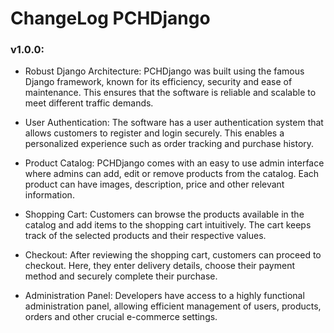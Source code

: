 
# ChangeLog PCHDjango


### v1.0.0:

- Robust Django Architecture: PCHDjango was built using the famous Django framework, known for its efficiency, security and ease of maintenance. This ensures that the software is reliable and scalable to meet different traffic demands.

- User Authentication: The software has a user authentication system that allows customers to register and login securely. This enables a personalized experience such as order tracking and purchase history.

- Product Catalog: PCHDjango comes with an easy to use admin interface where admins can add, edit or remove products from the catalog. Each product can have images, description, price and other relevant information.

- Shopping Cart: Customers can browse the products available in the catalog and add items to the shopping cart intuitively. The cart keeps track of the selected products and their respective values.

- Checkout: After reviewing the shopping cart, customers can proceed to checkout. Here, they enter delivery details, choose their payment method and securely complete their purchase.

- Administration Panel: Developers have access to a highly functional administration panel, allowing efficient management of users, products, orders and other crucial e-commerce settings.
